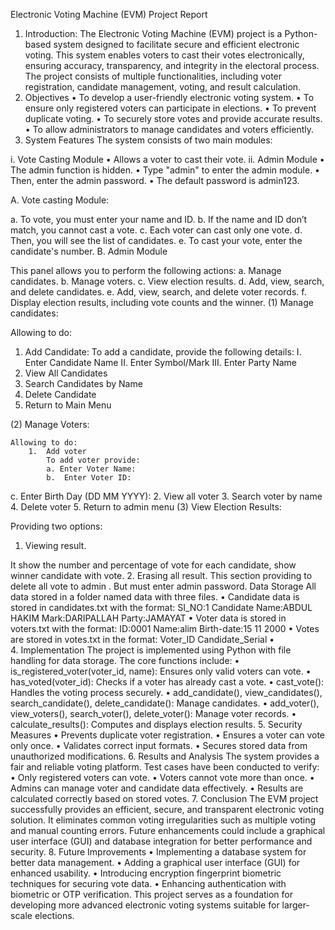 Electronic Voting Machine (EVM) Project Report

1. Introduction: The Electronic Voting Machine (EVM) project is a Python-based system designed to facilitate secure and efficient electronic voting. This system enables voters to cast their votes electronically, ensuring accuracy, transparency, and integrity in the electoral process. The project consists of multiple functionalities, including voter registration, candidate management, voting, and result calculation.
2. Objectives
•	To develop a user-friendly electronic voting system.
•	To ensure only registered voters can participate in elections.
•	To prevent duplicate voting.
•	To securely store votes and provide accurate results.
•	To allow administrators to manage candidates and voters efficiently.
3. System Features
 The system consists of two main modules:
 
i. Vote Casting Module
• Allows a voter to cast their vote.
ii. Admin Module
• The admin function is hidden.
• Type "admin" to enter the admin module.
• Then, enter the admin password.
• The default password is admin123.

A.	Vote casting Module:
 
a. To vote, you must enter your name and ID.
b. If the name and ID don’t match, you cannot cast a vote.
c. Each voter can cast only one vote.
d. Then, you will see the list of candidates.
e. To cast your vote, enter the candidate's number.
B.	Admin Module
 
This panel allows you to perform the following actions:
a. Manage candidates.
b. Manage voters.
c. View election results.
d. Add, view, search, and delete candidates.
e. Add, view, search, and delete voter records.
f. Display election results, including vote counts and the winner.
(1) Manage candidates:
 
Allowing to do:
1. Add Candidate:
To add a candidate, provide the following details:
I.	Enter Candidate Name
II.	Enter Symbol/Mark
III.	Enter Party Name
2. View All Candidates
3. Search Candidates by Name
4. Delete Candidate
5. Return to Main Menu

(2) Manage Voters:
 
	Allowing to do:
		1.  Add voter
			To add voter provide:
			a. Enter Voter Name:
			b.  Enter Voter ID:
c.  Enter Birth Day (DD MM YYYY):
		2.  View all voter
		3.  Search voter by name
		4.  Delete voter 
		5. Return to admin menu
(3)  View Election Results:
 
Providing two options:
 1. Viewing result.
 
It show the number and percentage of vote  for each candidate, show winner candidate with vote.
2.  Erasing all result.
This section providing to delete all vote to admin . But must enter admin password.
Data Storage
	All data stored in a folder named data with three files.
•	Candidate data is stored in candidates.txt with the format:
SI_NO:1  Candidate Name:ABDUL HAKIM  Mark:DARIPALLAH  Party:JAMAYAT
•	Voter data is stored in voters.txt with the format:
ID:0001   Name:alim   Birth-date:15 11 2000
•	Votes are stored in votes.txt in the format:
Voter_ID Candidate_Serial
•	
4. Implementation The project is implemented using Python with file handling for data storage. The core functions include:
•	is_registered_voter(voter_id, name): Ensures only valid voters can vote.
•	has_voted(voter_id): Checks if a voter has already cast a vote.
•	cast_vote(): Handles the voting process securely.
•	add_candidate(), view_candidates(), search_candidate(), delete_candidate(): Manage candidates.
•	add_voter(), view_voters(), search_voter(), delete_voter(): Manage voter records.
•	calculate_results(): Computes and displays election results.
5. Security Measures
•	Prevents duplicate voter registration.
•	Ensures a voter can vote only once.
•	Validates correct input formats.
•	Secures stored data from unauthorized modifications.
6. Results and Analysis The system provides a fair and reliable voting platform. Test cases have been conducted to verify:
•	Only registered voters can vote.
•	Voters cannot vote more than once.
•	Admins can manage voter and candidate data effectively.
•	Results are calculated correctly based on stored votes.
7. Conclusion The EVM project successfully provides an efficient, secure, and transparent electronic voting solution. It eliminates common voting irregularities such as multiple voting and manual counting errors. Future enhancements could include a graphical user interface (GUI) and database integration for better performance and security.
8. Future Improvements
•	Implementing a database system for better data management.
•	Adding a graphical user interface (GUI) for enhanced usability.
•	Introducing encryption fingerprint biometric techniques for securing vote data.
•	Enhancing authentication with biometric or OTP verification.
This project serves as a foundation for developing more advanced electronic voting systems suitable for larger-scale elections.


